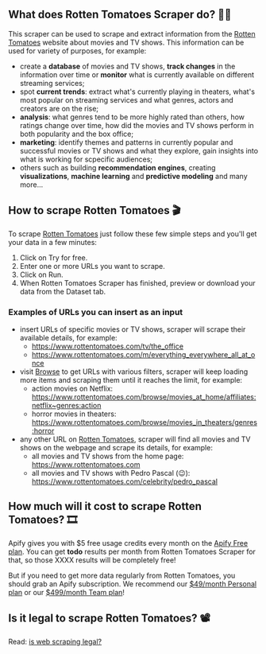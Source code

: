 ## What does Rotten Tomatoes Scraper do? 🎥🍿

This scraper can be used to scrape and extract information from the [Rotten Tomatoes](https://www.rottentomatoes.com/) website about movies and TV shows. This information can be used for variety of purposes, for example:

- create a **database** of movies and TV shows, **track changes** in the information over time or **monitor** what is currently available on different streaming services;
- spot **current trends**: extract what's currently playing in theaters, what's most popular on streaming services and what genres, actors and creators are on the rise;
- **analysis**: what genres tend to be more highly rated than others, how ratings change over time, how did the movies and TV shows perform in both popularity and the box office;
- **marketing**: identify themes and patterns in currently popular and successful movies or TV shows and what they explore, gain insights into what is working for scpecific audiences; 
- others such as building **recommendation engines**, creating **visualizations**, **machine learning** and **predictive modeling** and many more...

## How to scrape Rotten Tomatoes 🎬
To scrape [Rotten Tomatoes](https://www.rottentomatoes.com/) just follow these few simple steps and you'll get your data in a few minutes:

1. Click on Try for free.
2. Enter one or more URLs you want to scrape.
3. Click on Run.
4. When Rotten Tomatoes Scraper has finished, preview or download your data from the Dataset tab.

### Examples of URLs you can insert as an input

- insert URLs of specific movies or TV shows, scraper will scrape their available details, for example:
    - https://www.rottentomatoes.com/tv/the_office
    - https://www.rottentomatoes.com/m/everything_everywhere_all_at_once
- visit [Browse](https://www.rottentomatoes.com/browse) to get URLs with various filters, scraper will keep loading more items and scraping them until it reaches the limit, for example:
    - action movies on Netflix: https://www.rottentomatoes.com/browse/movies_at_home/affiliates:netflix~genres:action
    - horror movies in theaters: https://www.rottentomatoes.com/browse/movies_in_theaters/genres:horror
- any other URL on [Rotten Tomatoes](https://www.rottentomatoes.com/), scraper will find all movies and TV shows on the webpage and scrape its details, for example:
    - all movies and TV shows from the home page: https://www.rottentomatoes.com
    - all movies and TV shows with Pedro Pascal (😉): https://www.rottentomatoes.com/celebrity/pedro_pascal

## How much will it cost to scrape Rotten Tomatoes? 🎞️
Apify gives you with $5 free usage credits every month on the [Apify Free plan](https://apify.com/pricing). You can get **todo** results per month from Rotten Tomatoes Scraper for that, so those XXXX results will be completely free!

But if you need to get more data regularly from Rotten Tomatoes, you should grab an Apify subscription. We recommend our [$49/month Personal plan](https://apify.com/pricing) or our [ $499/month Team plan](https://apify.com/pricing)!

## Is it legal to scrape Rotten Tomatoes? 📽️
Read: [is web scraping legal?](https://blog.apify.com/is-web-scraping-legal/)
